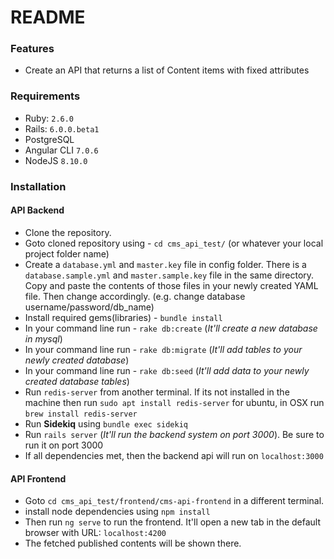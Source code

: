 # README


### Features

- Create an API that returns a list of Content items with fixed attributes

### Requirements

- Ruby: `2.6.0`
- Rails: `6.0.0.beta1`
- PostgreSQL
- Angular CLI `7.0.6`
- NodeJS `8.10.0`

### Installation

#### API Backend
- Clone the repository.
- Goto cloned repository using - `cd cms_api_test/` (or whatever your local project folder name)
- Create a `database.yml` and `master.key` file in config folder. There is a `database.sample.yml` and `master.sample.key` file in the same directory. Copy and paste the contents of those files in your newly created YAML file. Then change accordingly. (e.g. change database username/password/db_name)
- Install required gems(libraries) - `bundle install`
- In your command line run - `rake db:create`  (_It'll create a new database in mysql_)
- In your command line run - `rake db:migrate`  (_It'll add tables to your  newly created database_)
- In your command line run - `rake db:seed`  (_It'll add data to your  newly created database tables_)
- Run `redis-server` from another terminal. If its not installed in the machine then run `sudo apt install redis-server` for ubuntu, in OSX run `brew install redis-server`
- Run **Sidekiq** using `bundle exec sidekiq`
- Run `rails server` (_It'll run the backend system on port 3000_). <span style=“color:red;”> Be sure to run it on port 3000</span>
- If all dependencies met, then the backend api will run on `localhost:3000`  

#### API Frontend
- Goto `cd cms_api_test/frontend/cms-api-frontend` in a different terminal.
- install node dependencies using `npm install`
- Then run `ng serve` to run the frontend. It'll open a new tab in the default browser with URL: `localhost:4200`
- The fetched published contents will be shown there.

